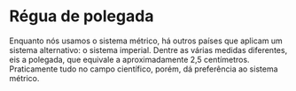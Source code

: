 # Régua de polegada

Enquanto nós usamos o sistema métrico, há outros países que aplicam um sistema
alternativo: o sistema imperial. Dentre as várias medidas diferentes, eis a
polegada, que equivale a aproximadamente 2,5 centímetros. Praticamente tudo no
campo científico, porém, dá preferência ao sistema métrico.
